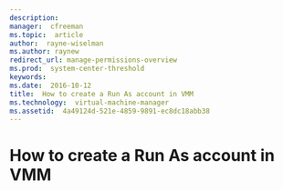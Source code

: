 ```yaml
---
description:  
manager:  cfreeman
ms.topic:  article
author:  rayne-wiselman
ms.author: raynew
redirect_url: manage-permissions-overview
ms.prod:  system-center-threshold
keywords:  
ms.date:  2016-10-12
title:  How to create a Run As account in VMM
ms.technology:  virtual-machine-manager
ms.assetid:  4a49124d-521e-4859-9891-ec8dc18abb38
---
```


# How to create a Run As account in VMM
